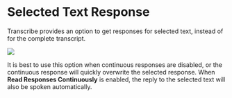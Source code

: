 # Selected Text Response #

Transcribe provides an option to get responses for selected text, instead of for the complete transcript.

<img src="../assets/SelectedText.png">

It is best to use this option when continuous responses are disabled, or the continuous response will quickly overwrite the selected response. When **Read Responses Continuously** is enabled, the reply to the selected text will also be spoken automatically.
